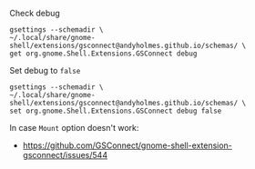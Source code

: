 
 Check debug

    gsettings --schemadir \
    ~/.local/share/gnome-shell/extensions/gsconnect@andyholmes.github.io/schemas/ \
    get org.gnome.Shell.Extensions.GSConnect debug


Set debug to `false`

    gsettings --schemadir \
    ~/.local/share/gnome-shell/extensions/gsconnect@andyholmes.github.io/schemas/ \
    set org.gnome.Shell.Extensions.GSConnect debug false


In case `Mount` option doesn't work:
- https://github.com/GSConnect/gnome-shell-extension-gsconnect/issues/544
